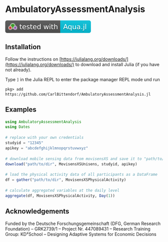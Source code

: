 # AmbulatoryAssessmentAnalysis

[![Aqua](https://raw.githubusercontent.com/JuliaTesting/Aqua.jl/master/badge.svg)](https://github.com/JuliaTesting/Aqua.jl)

## Installation

Follow the instructions on [https://julialang.org/downloads/](https://julialang.org/downloads/) to download and install Julia (if you have not already).

Type `]` in the Julia REPL to enter the package manager REPL mode und run

```
pkg> add https://github.com/CarlBittendorf/AmbulatoryAssessmentAnalysis.jl
```

## Examples

```julia
using AmbulatoryAssessmentAnalysis
using Dates

# replace with your own credentials
studyid = "12345"
apikey = "abcdefghijklmnopqrstuvwxyz"

# download mobile sensing data from movisensXS and save it to "path/to/dir"
download("path/to/dir", MovisensXSUnisens, studyid, apikey)

# load the physical activity data of all participants as a DataFrame
df = gather("path/to/dir", MovisensXSPhysicalActivity)

# calculate aggregated variables at the daily level
aggregate(df, MovisensXSPhysicalActivity, Day(1))
```

## Acknowledgements

Funded by the Deutsche Forschungsgemeinschaft (DFG, German Research Foundation) – GRK2739/1 – Project Nr. 447089431 – Research Training Group: KD²School – Designing Adaptive Systems for Economic Decisions